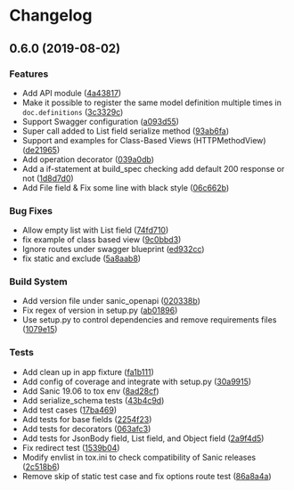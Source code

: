 # Changelog

## 0.6.0 (2019-08-02)

### Features

* Add API module ([4a43817](https://github.com/huge-success/sanic-openapi/pull/111))
* Make it possible to register the same model definition multiple times in `doc.definitions` ([3c3329c](https://github.com/huge-success/sanic-openapi/pull/110))
* Support Swagger configuration ([a093d55](https://github.com/huge-success/sanic-openapi/pull/100))
* Super call added to List field serialize method ([93ab6fa](https://github.com/huge-success/sanic-openapi/pull/93))
* Support and examples for Class-Based Views (HTTPMethodView) ([de21965](https://github.com/huge-success/sanic-openapi/pull/64))
* Add operation decorator ([039a0db](https://github.com/huge-success/sanic-openapi/pull/95))
* Add a if-statement at build_spec checking add default 200 response or not ([1d8d7d0](https://github.com/huge-success/sanic-openapi/pull/116))
* Add File field & Fix some line with black style ([06c662b](https://github.com/huge-success/sanic-openapi/pull/120))

### Bug Fixes

* Allow empty list with List field ([74fd710](https://github.com/chenjr0719/sanic-openapi/commit/74fd710))
* fix example of class based view ([9c0bbd3](https://github.com/chenjr0719/sanic-openapi/commit/9c0bbd3))
* Ignore routes under swagger blueprint ([ed932cc](https://github.com/chenjr0719/sanic-openapi/commit/ed932cc))
* fix static and exclude ([5a8aab8](https://github.com/huge-success/sanic-openapi/pull/80))


### Build System

* Add version file under sanic_openapi ([020338b](https://github.com/chenjr0719/sanic-openapi/commit/020338b))
* Fix regex of version in setup.py ([ab01896](https://github.com/chenjr0719/sanic-openapi/commit/ab01896))
* Use setup.py to control dependencies and remove requirements files ([1079e15](https://github.com/chenjr0719/sanic-openapi/commit/1079e15))


### Tests

* Add clean up in app fixture ([fa1b111](https://github.com/chenjr0719/sanic-openapi/commit/fa1b111))
* Add config of coverage and integrate with setup.py ([30a9915](https://github.com/chenjr0719/sanic-openapi/commit/30a9915))
* Add Sanic 19.06 to tox env ([8ad28cf](https://github.com/chenjr0719/sanic-openapi/commit/8ad28cf))
* Add serialize_schema tests ([43b4c9d](https://github.com/chenjr0719/sanic-openapi/commit/43b4c9d))
* Add test cases ([17ba469](https://github.com/chenjr0719/sanic-openapi/commit/17ba469))
* Add tests for base fields ([2254f23](https://github.com/chenjr0719/sanic-openapi/commit/2254f23))
* Add tests for decorators ([063afc3](https://github.com/chenjr0719/sanic-openapi/commit/063afc3))
* Add tests for JsonBody field, List field, and Object field ([2a9f4d5](https://github.com/chenjr0719/sanic-openapi/commit/2a9f4d5))
* Fix redirect test ([1539b04](https://github.com/chenjr0719/sanic-openapi/commit/1539b04))
* Modify envlist in tox.ini to check compatibility of Sanic releases ([2c518b6](https://github.com/chenjr0719/sanic-openapi/commit/2c518b6))
* Remove skip of static test case and fix options route test ([86a8a4a](https://github.com/chenjr0719/sanic-openapi/commit/86a8a4a))
